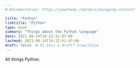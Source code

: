 ```yaml
---
# Documentation: https://wowchemy.com/docs/managing-content/

title: "Python"
linktitle: "Python"
type: book
summary: "Things about the Python language"
date: 2021-08-24T18:22:41-07:00
lastmod: 2021-08-24T18:22:41-07:00
draft: false  # Is this a draft? true/false
---
```


All things Python.
